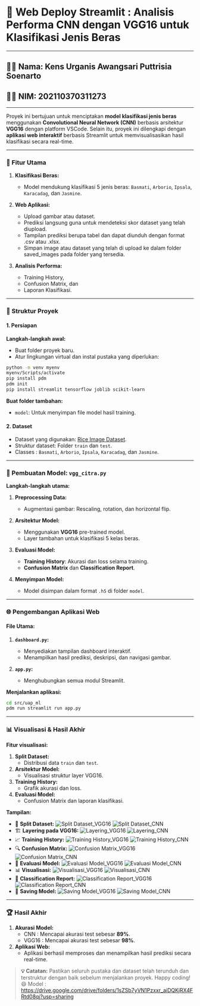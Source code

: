 # 🌾 Web Deploy Streamlit : Analisis Performa CNN dengan VGG16 untuk Klasifikasi Jenis Beras

---

## 🎀✨ Nama: Kens Urganis Awangsari Puttrisia Soenarto 
## 🐾💖 NIM: 202110370311273 

---

Proyek ini bertujuan untuk menciptakan  **model klasifikasi jenis beras** menggunakan **Convolutional Neural Network (CNN)** berbasis arsitektur **VGG16** dengan platform VSCode. Selain itu, proyek ini dilengkapi dengan **aplikasi web interaktif** berbasis Streamlit untuk memvisualisasikan hasil klasifikasi secara real-time.

---

### 🚀 Fitur Utama

1. **Klasifikasi Beras:**
   - Model mendukung klasifikasi 5 jenis beras: `Basmati`, `Arborio`, `Ipsala`, `Karacadag`, dan `Jasmine`.
     
2. **Web Aplikasi:**
   - Upload gambar atau dataset.
   - Prediksi langsung guna untuk mendeteksi skor dataset yang telah diupload.
   - Tampilan prediksi berupa tabel dan dapat diunduh dengan format .csv atau .xlsx.
   - Simpan image atau dataset yang telah di upload ke dalam folder saved_images pada folder yang tersedia.
     
3. **Analisis Performa:**
   - Training History,
   - Confusion Matrix, dan
   - Laporan Klasifikasi.

---

### 📂 Struktur Proyek

#### 1. Persiapan

**Langkah-langkah awal:**
- Buat folder proyek baru.
- Atur lingkungan virtual dan instal pustaka yang diperlukan:

```bash
python -m venv myenv
myenv/Scripts/activate
pip install pdm
pdm init
pip install streamlit tensorflow joblib scikit-learn
```

**Buat folder tambahan:**
- `model`: Untuk menyimpan file model hasil training.

#### 2. Dataset

- Dataset yang digunakan: [Rice Image Dataset](https://www.kaggle.com/datasets/ayanwap7/rice-image-dataset-train-test-split).
- Struktur dataset: Folder `train` dan `test`.
- Classes : `Basmati`, `Arborio`, `Ipsala`, `Karacadag`, dan `Jasmine`.

---

### 🧠 Pembuatan Model: `vgg_citra.py`

**Langkah-langkah utama:**

1. **Preprocessing Data:**
   - Augmentasi gambar: Rescaling, rotation, dan horizontal flip.

2. **Arsitektur Model:**
   - Menggunakan **VGG16** pre-trained model.
   - Layer tambahan untuk klasifikasi 5 kelas beras.

3. **Evaluasi Model:**
   - **Training History**: Akurasi dan loss selama training.
   - **Confusion Matrix** dan **Classification Report**.

4. **Menyimpan Model:**
   - Model disimpan dalam format `.h5` di folder `model`.

---

### 🌐 Pengembangan Aplikasi Web

#### File Utama:

1. **`dashboard.py`:**
   - Menyediakan tampilan dashboard interaktif.
   - Menampilkan hasil prediksi, deskripsi, dan navigasi gambar.

2. **`app.py`:**
   - Menghubungkan semua modul Streamlit.

**Menjalankan aplikasi:**
```bash
cd src/uap_ml
pdm run streamlit run app.py
```

---

### 📊 Visualisasi & Hasil Akhir

**Fitur visualisasi:**
1. **Split Dataset:**
   - Distribusi data `train` dan `test`.
2. **Arsitektur Model:**
   - Visualisasi struktur layer VGG16.
3. **Training History:**
   - Grafik akurasi dan loss.
4. **Evaluasi Model:**
   - Confusion Matrix dan laporan klasifikasi.

**Tampilan:**
- 📸 **Split Dataset:**
  ![Split Dataset_VGG16](C:/Users/MSI-PC/Documents/uap/src/uap/image/split.png)
  ![Split Dataset_CNN](C:/Users/MSI-PC/Documents/uap/src/uap/image/split.png)
- 🏗️ **Layering pada VGG16:**
  ![Layering_VGG16](C:/Users/MSI-PC/Documents/uap/src/uap/image/layering.png)
  ![Layering_CNN](C:/Users/MSI-PC/Documents/uap/src/uap/image/layer_cnn.png)
- 📈 **Training History:**
  ![Training History_VGG16](C:/Users/MSI-PC/Documents/uap/src/uap/image/training.png)
  ![Training History_CNN](C:/Users/MSI-PC/Documents/uap/src/uap/image/train_cnn.png)
- 🔍 **Confusion Matrix:**
  ![Confusion Matrix_VGG16](C:/Users/MSI-PC/Documents/uap/src/uap/image/cm.png)
  ![Confusion Matrix_CNN](C:/Users/MSI-PC/Documents/uap/src/uap/image/cm_cnn.png)
- 🧪 **Evaluasi Model:**
  ![Evaluasi Model_VGG16](C:/Users/MSI-PC/Documents/uap/src/uap/image/eval.png)
  ![Evaluasi Model_CNN](C:/Users/MSI-PC/Documents/uap/src/uap/image/eval_cnn.png)
- 📊 **Visualisasi:**
  ![Visualisasi_VGG16](C:/Users/MSI-PC/Documents/uap/src/uap/image/visualisas.png)
  ![Visualisasi_CNN](C:/Users/MSI-PC/Documents/uap/src/uap/image/visual_cnn.png)
- 📜 **Classification Report:**
  ![Classification Report_VGG16](C:/Users/MSI-PC/Documents/uap/src/uap/image/cr.png)
  ![Classification Report_CNN](C:/Users/MSI-PC/Documents/uap/src/uap/image/cr_cnn.png)
- 💾 **Saving Model:**
  ![Saving Model_VGG16](C:/Users/MSI-PC/Documents/uap/src/uap/image/saving.png)
  ![Saving Model_CNN](C:/Users/MSI-PC/Documents/uap/src/uap/image/save_cnn.png)

---

### 🏆 Hasil Akhir

1. **Akurasi Model:**
   - CNN : Mencapai akurasi test sebesar **89%**.
   - VGG16 : Mencapai akurasi test sebesar **98%**.
2. **Aplikasi Web:**
   - Aplikasi berhasil memproses dan menampilkan hasil prediksi secara real-time.

> **💡 Catatan:**
> Pastikan seluruh pustaka dan dataset telah terunduh dan terstruktur dengan baik sebelum menjalankan proyek. Happy coding! 😄
> Model : https://drive.google.com/drive/folders/1sZSb7yVN1Pzxxr_aiDQKjRX4FRtd08qj?usp=sharing
